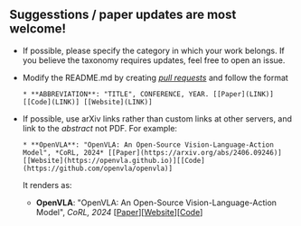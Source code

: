## Suggesstions / paper updates are most welcome!

* If possible, please specify the category in which your work belongs. If you believe the taxonomy requires updates, feel free to open an issue.

* Modify the README.md by creating *[pull requests](https://github.com/yueen-ma/Awesome-VLA/pulls)* and follow the format 
    ```
    * **ABBREVIATION**: "TITLE", CONFERENCE, YEAR. [[Paper](LINK)] [[Code](LINK)] [[Website](LINK)]
    ```

* If possible, use arXiv links rather than custom links at other servers, and link to the *abstract* not PDF. For example:
    ```
    * **OpenVLA**: "OpenVLA: An Open-Source Vision-Language-Action Model", *CoRL, 2024* [[Paper](https://arxiv.org/abs/2406.09246)][[Website](https://openvla.github.io)][[Code](https://github.com/openvla/openvla)]
    ```

    It renders as:
    * **OpenVLA**: "OpenVLA: An Open-Source Vision-Language-Action Model", *CoRL, 2024* [[Paper](https://arxiv.org/abs/2406.09246)][[Website](https://openvla.github.io)][[Code](https://github.com/openvla/openvla)]


